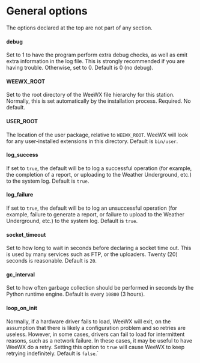 # General options

The options declared at the top are not part of any section.

#### debug

Set to 1 to have the program perform extra debug checks, as well as emit extra information in the log file. This is strongly recommended if you are having trouble. Otherwise, set to 0. Default is 0 (no debug).

#### WEEWX_ROOT

Set to the root directory of the WeeWX file hierarchy for this station. Normally, this is set automatically by the installation process. Required. No default.

#### USER_ROOT

The location of the user package, relative to `WEEWX_ROOT`. WeeWX will look for any user-installed extensions in this directory. Default is `bin/user`.

#### log_success

If set to `true`, the default will be to log a successful operation (for example, the completion of a report, or uploading to the Weather Underground, etc.) to the system log. Default is `true`.

#### log_failure

If set to `true`, the default will be to log an unsuccessful operation (for example, failure to generate a report, or failure to upload to the Weather Underground, etc.) to the system log. Default is `true`.

#### socket_timeout

Set to how long to wait in seconds before declaring a socket time out. This is used by many services such as FTP, or the uploaders. Twenty (20) seconds is reasonable. Default is `20`.

#### gc_interval

Set to how often garbage collection should be performed in seconds by the Python runtime engine. Default is every `10800` (3 hours).

#### loop_on_init

Normally, if a hardware driver fails to load, WeeWX will exit, on the assumption that there is likely a configuration problem and so retries are useless. However, in some cases, drivers can fail to load for intermittent reasons, such as a network failure. In these cases, it may be useful to have WeeWX do a retry. Setting this option to `true` will cause WeeWX to keep retrying indefinitely. Default is `false`.`